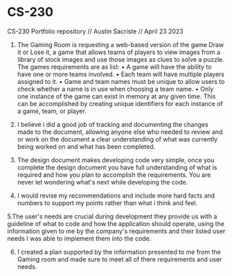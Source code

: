# CS-230
CS-230 Portfolio repository // Austin Sacriste // April 23 2023

1. The Gaming Room is requesting a web-based version of the game Draw it or Lose it, a game that allows teams of players to view images from a library of stock images and use those images as clues to solve a puzzle.
The games requirements are as list: 
•	A game will have the ability to have one or more teams involved.
•	Each team will have multiple players assigned to it.
•	Game and team names must be unique to allow users to check whether a name is in use when choosing a team name.
•	Only one instance of the game can exist in memory at any given time. This can be accomplished by creating unique identifiers for each instance of a game, team, or player.

2. I believe i did a good job of tracking and documenting the changes made to the document, allowing anyone else who needed to review and or work on the document a clear understanding of what was currently being worked on and what has been completed. 

3. The design document makes developing code very simple, once you complete the design document you have full understanding of what is required and how you plan to accomplish the requirements. You are never let wondering what's next while developing the code.

4. I would revise my recommendations and include more hard facts and numbers to support my points rather than what i think and feel. 

5.The user's needs are crucial during development they provide us with a guideline of what to code and how the application should operate, using the information given to me by the company's requirements and their listed user needs I was able to implement them into the code. 

6. I created a plan supported by the information presented to me from the Gaming room and made sure to meet all of there requirements and user needs. 
